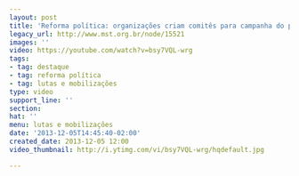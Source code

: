 ```yaml
---
layout: post
title: 'Reforma política: organizações criam comitês para campanha do plebiscito'
legacy_url: http://www.mst.org.br/node/15521
images: ''
video: https://youtube.com/watch?v=bsy7VQL-wrg
tags:
- tag: destaque
- tag: reforma política
- tag: lutas e mobilizações
type: video
support_line: ''
section: 
hat: ''
menu: lutas e mobilizações
date: '2013-12-05T14:45:40-02:00'
created_date: 2013-12-05 12:00
video_thumbnail: http://i.ytimg.com/vi/bsy7VQL-wrg/hqdefault.jpg

---
```

<p><object data="http://www.youtube.com/v/bsy7VQL-wrg#t" type="application/x-shockwave-flash" height="500" width="600"><param name="data" value="http://www.youtube.com/v/bsy7VQL-wrg#t"><param name="src" value="http://www.youtube.com/v/bsy7VQL-wrg#t"></object></p>

